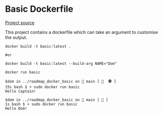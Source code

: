 # Basic Dockerfile

[Project source](https://roadmap.sh/projects/basic-dockerfile)

This project contains a dockerfile which can take an argument to customise the output.

```shell
docker build -t basic:latest .

#or

docker build -t basic:latest --build-arg NAME="Dom"
```

```shell
docker run basic
```

```text
$dom in ../roadmap_docker_basic on  main [ 📝  🕵️ ] 
15s bash $ ➜ sudo docker run basic
Hello Captain!
````

```text
$dom in ../roadmap_docker_basic on  main [ 📝 ] 
1s bash $ ➜ sudo docker run basic
Hello Dom!
```

